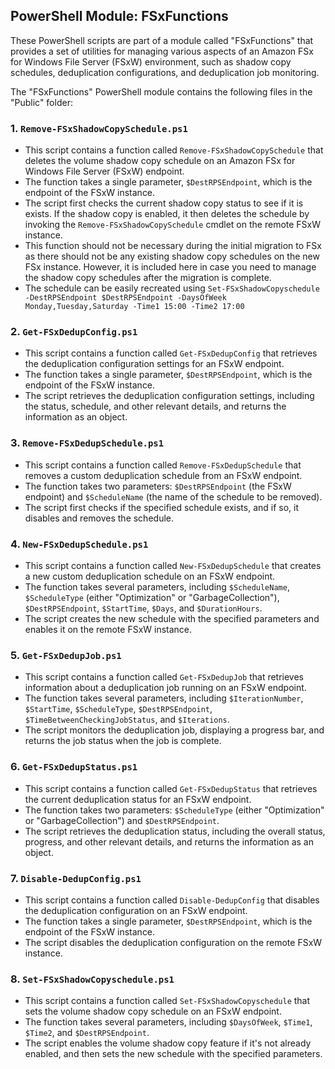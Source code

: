 ## PowerShell Module: FSxFunctions

These PowerShell scripts are part of a module called "FSxFunctions" that provides a set of utilities for managing various aspects of an Amazon FSx for Windows File Server (FSxW) environment, such as shadow copy schedules, deduplication configurations, and deduplication job monitoring.

The "FSxFunctions" PowerShell module contains the following files in the "Public" folder:

### 1. `Remove-FSxShadowCopySchedule.ps1`
- This script contains a function called `Remove-FSxShadowCopySchedule` that deletes the volume shadow copy schedule on an Amazon FSx for Windows File Server (FSxW) endpoint.
- The function takes a single parameter, `$DestRPSEndpoint`, which is the endpoint of the FSxW instance.
- The script first checks the current shadow copy status to see if it is exists. If the shadow copy is enabled, it then deletes the schedule by invoking the `Remove-FSxShadowCopySchedule` cmdlet on the remote FSxW instance.
- This function should not be necessary during the initial migration to FSx as there should not be any existing shadow copy schedules on the new FSx instance. However, it is included here in case you need to manage the shadow copy schedules after the migration is complete.
- The schedule can be easily recreated using `Set-FSxShadowCopyschedule -DestRPSEndpoint $DestRPSEndpoint -DaysOfWeek Monday,Tuesday,Saturday -Time1 15:00 -Time2 17:00`

### 2. `Get-FSxDedupConfig.ps1`
- This script contains a function called `Get-FSxDedupConfig` that retrieves the deduplication configuration settings for an FSxW endpoint.
- The function takes a single parameter, `$DestRPSEndpoint`, which is the endpoint of the FSxW instance.
- The script retrieves the deduplication configuration settings, including the status, schedule, and other relevant details, and returns the information as an object.

### 3. `Remove-FSxDedupSchedule.ps1`
- This script contains a function called `Remove-FSxDedupSchedule` that removes a custom deduplication schedule from an FSxW endpoint.
- The function takes two parameters: `$DestRPSEndpoint` (the FSxW endpoint) and `$ScheduleName` (the name of the schedule to be removed).
- The script first checks if the specified schedule exists, and if so, it disables and removes the schedule.

### 4. `New-FSxDedupSchedule.ps1`
- This script contains a function called `New-FSxDedupSchedule` that creates a new custom deduplication schedule on an FSxW endpoint.
- The function takes several parameters, including `$ScheduleName`, `$ScheduleType` (either "Optimization" or "GarbageCollection"), `$DestRPSEndpoint`, `$StartTime`, `$Days`, and `$DurationHours`.
- The script creates the new schedule with the specified parameters and enables it on the remote FSxW instance.

### 5. `Get-FSxDedupJob.ps1`
- This script contains a function called `Get-FSxDedupJob` that retrieves information about a deduplication job running on an FSxW endpoint.
- The function takes several parameters, including `$IterationNumber`, `$StartTime`, `$ScheduleType`, `$DestRPSEndpoint`, `$TimeBetweenCheckingJobStatus`, and `$Iterations`.
- The script monitors the deduplication job, displaying a progress bar, and returns the job status when the job is complete.

### 6. `Get-FSxDedupStatus.ps1`
- This script contains a function called `Get-FSxDedupStatus` that retrieves the current deduplication status for an FSxW endpoint.
- The function takes two parameters: `$ScheduleType` (either "Optimization" or "GarbageCollection") and `$DestRPSEndpoint`.
- The script retrieves the deduplication status, including the overall status, progress, and other relevant details, and returns the information as an object.

### 7. `Disable-DedupConfig.ps1`
- This script contains a function called `Disable-DedupConfig` that disables the deduplication configuration on an FSxW endpoint.
- The function takes a single parameter, `$DestRPSEndpoint`, which is the endpoint of the FSxW instance.
- The script disables the deduplication configuration on the remote FSxW instance.

### 8. `Set-FSxShadowCopyschedule.ps1`
- This script contains a function called `Set-FSxShadowCopyschedule` that sets the volume shadow copy schedule on an FSxW endpoint.
- The function takes several parameters, including `$DaysOfWeek`, `$Time1`, `$Time2`, and `$DestRPSEndpoint`.
- The script enables the volume shadow copy feature if it's not already enabled, and then sets the new schedule with the specified parameters.
